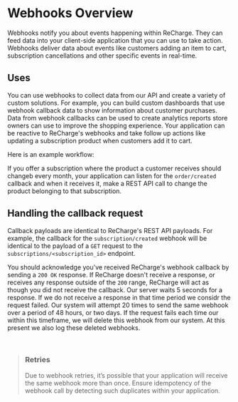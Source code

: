 # Webhooks Overview

Webhooks notify you about events happening within ReCharge. They can feed data into your client-side application that you can use to take action. Webhooks deliver data about events like customers adding an item to cart, subscription cancellations and other specific events in real-time. 

## Uses

You can use webhooks to collect data from our API and create a variety of custom solutions. For example, you can build custom dashboards that use webhook callback data to show information about customer purchases. Data from webhook callbacks can be used to create analytics reports store owners can use to improve the shopping experience. Your application can be reactive to ReCharge's webhooks and take follow up actions like updating a subscription product when customers add it to cart.

Here is an example workflow:

If you offer a subscription where the product a customer receives should changeb every month, your application can listen for the `order/created` callback and when it receives it, make a REST API call to change the product belonging to that subscription.


## Handling the callback request

Callback payloads are identical to ReCharge's REST API payloads. For example, the callback for the `subscription/created` webhook will be identical to the payload of a `GET` request to the `subscriptions/<subscription_id>` endpoint.

You should acknowledge you've received ReCharge's webhook callback by sending a `200 OK` response. If ReCharge doesn't receive a response, or receives any response outside of the `200` range, ReCharge will act as though you did not receive the callback. Our server waits 5 seconds for a response. If we do not receive a response in that time period we considr the request failed. Our system will attempt 20 times to send the same webhook over a period of 48 hours, or two days. If the request fails each time our within this timeframe, we will delete this webhook from our system. At this present we also log these deleted webhooks.

<br>

<!-- theme: warning -->
> ### Retries
> Due to webhook retries, it’s possible that your application will receive the same webhook more than once. Ensure idempotency of the webhook call by detecting such duplicates within your application.

